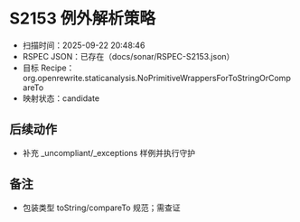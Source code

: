 ﻿# S2153 例外解析策略

- 扫描时间：2025-09-22 20:48:46
- RSPEC JSON：已存在（docs/sonar/RSPEC-S2153.json）
- 目标 Recipe：org.openrewrite.staticanalysis.NoPrimitiveWrappersForToStringOrCompareTo
- 映射状态：candidate

## 后续动作
- 补充 _uncompliant/_exceptions 样例并执行守护

## 备注
- 包装类型 toString/compareTo 规范；需查证
